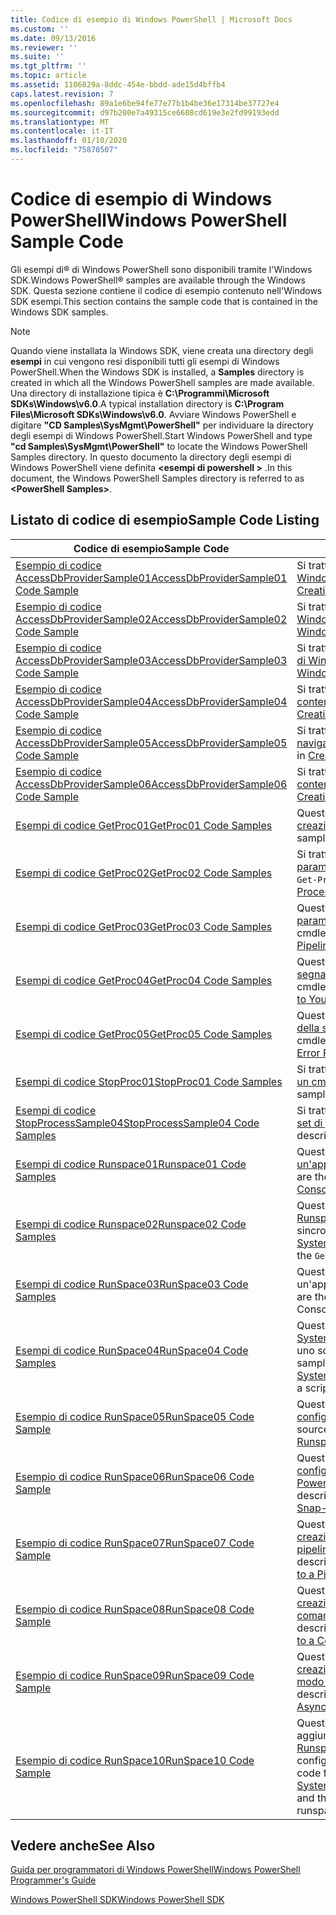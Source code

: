 ```yaml
---
title: Codice di esempio di Windows PowerShell | Microsoft Docs
ms.custom: ''
ms.date: 09/13/2016
ms.reviewer: ''
ms.suite: ''
ms.tgt_pltfrm: ''
ms.topic: article
ms.assetid: 1106829a-8ddc-454e-bbdd-ade15d4bffb4
caps.latest.revision: 7
ms.openlocfilehash: 89a1e6be94fe77e77b1b4be36e17314be37727e4
ms.sourcegitcommit: d97b200e7a49315ce6608cd619e3e2fd99193edd
ms.translationtype: MT
ms.contentlocale: it-IT
ms.lasthandoff: 01/10/2020
ms.locfileid: "75870507"
---
```

# <a name="windows-powershell-sample-code"></a><span data-ttu-id="1427a-102">Codice di esempio di Windows PowerShell</span><span class="sxs-lookup"><span data-stu-id="1427a-102">Windows PowerShell Sample Code</span></span>

<span data-ttu-id="1427a-103">Gli esempi di® di Windows PowerShell sono disponibili tramite l'Windows SDK.</span><span class="sxs-lookup"><span data-stu-id="1427a-103">Windows PowerShell® samples are available through the Windows SDK.</span></span> <span data-ttu-id="1427a-104">Questa sezione contiene il codice di esempio contenuto nell'Windows SDK esempi.</span><span class="sxs-lookup"><span data-stu-id="1427a-104">This section contains the sample code that is contained in the Windows SDK samples.</span></span>

> [!NOTE]
> <span data-ttu-id="1427a-105">Quando viene installata la Windows SDK, viene creata una directory degli **esempi** in cui vengono resi disponibili tutti gli esempi di Windows PowerShell.</span><span class="sxs-lookup"><span data-stu-id="1427a-105">When the Windows SDK is installed, a **Samples** directory is created in which all the Windows PowerShell samples are made available.</span></span> <span data-ttu-id="1427a-106">Una directory di installazione tipica è **C:\Programmi\Microsoft SDKs\Windows\v6.0**.</span><span class="sxs-lookup"><span data-stu-id="1427a-106">A typical installation directory is **C:\Program Files\Microsoft SDKs\Windows\v6.0**.</span></span> <span data-ttu-id="1427a-107">Avviare Windows PowerShell e digitare **"CD Samples\SysMgmt\PowerShell"** per individuare la directory degli esempi di Windows PowerShell.</span><span class="sxs-lookup"><span data-stu-id="1427a-107">Start Windows PowerShell and type **"cd Samples\SysMgmt\PowerShell"** to locate the Windows PowerShell Samples directory.</span></span> <span data-ttu-id="1427a-108">In questo documento la directory degli esempi di Windows PowerShell viene definita **\<esempi di powershell >** .</span><span class="sxs-lookup"><span data-stu-id="1427a-108">In this document, the Windows PowerShell Samples directory is referred to as **\<PowerShell Samples>**.</span></span>

## <a name="sample-code-listing"></a><span data-ttu-id="1427a-109">Listato di codice di esempio</span><span class="sxs-lookup"><span data-stu-id="1427a-109">Sample Code Listing</span></span>

|                                    <span data-ttu-id="1427a-110">Codice di esempio</span><span class="sxs-lookup"><span data-stu-id="1427a-110">Sample Code</span></span>                                    |                                                                                                                                           <span data-ttu-id="1427a-111">Description</span><span class="sxs-lookup"><span data-stu-id="1427a-111">Description</span></span>                                                                                                                                           |
| --------------------------------------------------------------------------------- | ----------------------------------------------------------------------------------------------------------------------------------------------------------------------------------------------------------------------------------------------------------------------------------------------- |
| [<span data-ttu-id="1427a-112">Esempio di codice AccessDbProviderSample01</span><span class="sxs-lookup"><span data-stu-id="1427a-112">AccessDbProviderSample01 Code Sample</span></span>](./accessdbprovidersample01-code-sample.md) | <span data-ttu-id="1427a-113">Si tratta del provider descritto in [creazione di un provider di Windows PowerShell di base](./creating-a-basic-windows-powershell-provider.md).</span><span class="sxs-lookup"><span data-stu-id="1427a-113">This is the provider described in [Creating a Basic Windows PowerShell Provider](./creating-a-basic-windows-powershell-provider.md).</span></span>                                                                                                                                                            |
| [<span data-ttu-id="1427a-114">Esempio di codice AccessDbProviderSample02</span><span class="sxs-lookup"><span data-stu-id="1427a-114">AccessDbProviderSample02 Code Sample</span></span>](./accessdbprovidersample02-code-sample.md) | <span data-ttu-id="1427a-115">Si tratta del provider descritto in [creazione di un provider di unità di Windows PowerShell](./creating-a-windows-powershell-drive-provider.md).</span><span class="sxs-lookup"><span data-stu-id="1427a-115">This is the provider described in [Creating a Windows PowerShell Drive Provider](./creating-a-windows-powershell-drive-provider.md).</span></span>                                                                                                                                                            |
| [<span data-ttu-id="1427a-116">Esempio di codice AccessDbProviderSample03</span><span class="sxs-lookup"><span data-stu-id="1427a-116">AccessDbProviderSample03 Code Sample</span></span>](./accessdbprovidersample03-code-sample.md) | <span data-ttu-id="1427a-117">Si tratta del provider descritto in [creazione di un provider di elementi di Windows PowerShell](./creating-a-windows-powershell-item-provider.md).</span><span class="sxs-lookup"><span data-stu-id="1427a-117">This is the provider described in [Creating a Windows PowerShell Item Provider](./creating-a-windows-powershell-item-provider.md).</span></span>                                                                                                                                                              |
| [<span data-ttu-id="1427a-118">Esempio di codice AccessDbProviderSample04</span><span class="sxs-lookup"><span data-stu-id="1427a-118">AccessDbProviderSample04 Code Sample</span></span>](./accessdbprovidersample04-code-sample.md) | <span data-ttu-id="1427a-119">Si tratta del provider descritto in [creazione di un provider di contenitori di Windows PowerShell](./creating-a-windows-powershell-container-provider.md).</span><span class="sxs-lookup"><span data-stu-id="1427a-119">This is the provider described in [Creating a Windows PowerShell Container Provider](./creating-a-windows-powershell-container-provider.md).</span></span>                                                                                                                                                    |
| [<span data-ttu-id="1427a-120">Esempio di codice AccessDbProviderSample05</span><span class="sxs-lookup"><span data-stu-id="1427a-120">AccessDbProviderSample05 Code Sample</span></span>](./accessdbprovidersample05-code-sample.md) | <span data-ttu-id="1427a-121">Si tratta del provider descritto in [creazione di un provider di navigazione di Windows PowerShell](./creating-a-windows-powershell-navigation-provider.md).</span><span class="sxs-lookup"><span data-stu-id="1427a-121">This is the provider described in [Creating a Windows PowerShell Navigation Provider](./creating-a-windows-powershell-navigation-provider.md).</span></span>                                                                                                                                                  |
| [<span data-ttu-id="1427a-122">Esempio di codice AccessDbProviderSample06</span><span class="sxs-lookup"><span data-stu-id="1427a-122">AccessDbProviderSample06 Code Sample</span></span>](./accessdbprovidersample06-code-sample.md) | <span data-ttu-id="1427a-123">Si tratta del provider descritto in [creazione di un provider di contenuti Windows PowerShell](./creating-a-windows-powershell-content-provider.md).</span><span class="sxs-lookup"><span data-stu-id="1427a-123">This is the provider described in [Creating a Windows PowerShell Content Provider](./creating-a-windows-powershell-content-provider.md).</span></span>                                                                                                                                                        |
| [<span data-ttu-id="1427a-124">Esempi di codice GetProc01</span><span class="sxs-lookup"><span data-stu-id="1427a-124">GetProc01 Code Samples</span></span>](./getproc01-code-samples.md)                             | <span data-ttu-id="1427a-125">Questo è l'esempio di base `Get-Process` cmdlet descritto in [creazione del primo cmdlet](../cmdlet/creating-a-cmdlet-without-parameters.md).</span><span class="sxs-lookup"><span data-stu-id="1427a-125">This is the basic `Get-Process` cmdlet sample described in [Creating Your First Cmdlet](../cmdlet/creating-a-cmdlet-without-parameters.md).</span></span>                                                                                                                                                     |
| [<span data-ttu-id="1427a-126">Esempi di codice GetProc02</span><span class="sxs-lookup"><span data-stu-id="1427a-126">GetProc02 Code Samples</span></span>](./getproc02-code-samples.md)                             | <span data-ttu-id="1427a-127">Si tratta dell'esempio `Get-Process` cmdlet descritto in [aggiunta di parametri che elaborano l'input della riga di comando](../cmdlet/adding-parameters-that-process-command-line-input.md).</span><span class="sxs-lookup"><span data-stu-id="1427a-127">This is the `Get-Process` cmdlet sample described in [Adding Parameters that Process Command-Line Input](../cmdlet/adding-parameters-that-process-command-line-input.md).</span></span>                                                                                                                       |
| [<span data-ttu-id="1427a-128">Esempi di codice GetProc03</span><span class="sxs-lookup"><span data-stu-id="1427a-128">GetProc03 Code Samples</span></span>](./getproc03-code-samples.md)                             | <span data-ttu-id="1427a-129">Questo è l'esempio di cmdlet `Get-Process` descritto in [aggiunta di parametri che elaborano l'input della pipeline](../cmdlet/adding-parameters-that-process-pipeline-input.md).</span><span class="sxs-lookup"><span data-stu-id="1427a-129">This is the `Get-Process` cmdlet sample described in [Adding Parameters that Process Pipeline Input](../cmdlet/adding-parameters-that-process-pipeline-input.md).</span></span>                                                                                                                               |
| [<span data-ttu-id="1427a-130">Esempi di codice GetProc04</span><span class="sxs-lookup"><span data-stu-id="1427a-130">GetProc04 Code Samples</span></span>](./getproc04-code-samples.md)                             | <span data-ttu-id="1427a-131">Questo è l'esempio di cmdlet `Get-Process` descritto in [aggiunta della segnalazione errori non fatale al cmdlet](../cmdlet/adding-non-terminating-error-reporting-to-your-cmdlet.md).</span><span class="sxs-lookup"><span data-stu-id="1427a-131">This is the `Get-Process` cmdlet sample described in [Adding Nonterminating Error Reporting to Your Cmdlet](../cmdlet/adding-non-terminating-error-reporting-to-your-cmdlet.md).</span></span>                                                                                                                |
| [<span data-ttu-id="1427a-132">Esempi di codice GetProc05</span><span class="sxs-lookup"><span data-stu-id="1427a-132">GetProc05 Code Samples</span></span>](./getproc05-code-samples.md)                             | <span data-ttu-id="1427a-133">Questo cmdlet `Get-Process` è simile al cmdlet descritto in [aggiunta della segnalazione errori non fatale al cmdlet](../cmdlet/adding-non-terminating-error-reporting-to-your-cmdlet.md).</span><span class="sxs-lookup"><span data-stu-id="1427a-133">This `Get-Process` cmdlet is similar to the cmdlet described in [Adding Nonterminating Error Reporting to Your Cmdlet](../cmdlet/adding-non-terminating-error-reporting-to-your-cmdlet.md).</span></span>                                                                                                     |
| [<span data-ttu-id="1427a-134">Esempi di codice StopProc01</span><span class="sxs-lookup"><span data-stu-id="1427a-134">StopProc01 Code Samples</span></span>](./stopproc01-code-samples.md)                           | <span data-ttu-id="1427a-135">Si tratta dell'esempio `Stop-Process` cmdlet descritto in [creazione di un cmdlet che modifica il sistema](../cmdlet/creating-a-cmdlet-that-modifies-the-system.md).</span><span class="sxs-lookup"><span data-stu-id="1427a-135">This is the `Stop-Process` cmdlet sample described in [Creating a Cmdlet That Modifies the System](../cmdlet/creating-a-cmdlet-that-modifies-the-system.md).</span></span>                                                                                                                                    |
| [<span data-ttu-id="1427a-136">Esempi di codice StopProcessSample04</span><span class="sxs-lookup"><span data-stu-id="1427a-136">StopProcessSample04 Code Samples</span></span>](./stopprocesssample04-code-samples.md)         | <span data-ttu-id="1427a-137">Si tratta dell'esempio `Stop-Process` cmdlet descritto in [aggiunta di set di parametri a un cmdlet](../cmdlet/adding-parameter-sets-to-a-cmdlet.md).</span><span class="sxs-lookup"><span data-stu-id="1427a-137">This is the `Stop-Process` cmdlet sample described in [Adding Parameter Sets to a Cmdlet](../cmdlet/adding-parameter-sets-to-a-cmdlet.md).</span></span>                                                                                                                                                      |
| [<span data-ttu-id="1427a-138">Esempi di codice Runspace01</span><span class="sxs-lookup"><span data-stu-id="1427a-138">Runspace01 Code Samples</span></span>](./runspace01-code-samples.md)                           | <span data-ttu-id="1427a-139">Questi sono gli esempi di codice per spazio descritto in [creazione di un'applicazione console che esegue un comando specificato](/dotnet/csharp/programming-guide/inside-a-program/hello-world-your-first-program).</span><span class="sxs-lookup"><span data-stu-id="1427a-139">These are the code samples for the runspace described in [Creating a Console Application That Runs a Specified Command](/dotnet/csharp/programming-guide/inside-a-program/hello-world-your-first-program).</span></span>                                                                                      |
| [<span data-ttu-id="1427a-140">Esempi di codice Runspace02</span><span class="sxs-lookup"><span data-stu-id="1427a-140">Runspace02 Code Samples</span></span>](./runspace02-code-samples.md)                           | <span data-ttu-id="1427a-141">Questo esempio usa la classe [System. Management. Automation. Runspaceinvoke](/dotnet/api/System.Management.Automation.RunspaceInvoke) per eseguire il cmdlet `Get-Process` in modo sincrono.</span><span class="sxs-lookup"><span data-stu-id="1427a-141">This sample uses the [System.Management.Automation.Runspaceinvoke](/dotnet/api/System.Management.Automation.RunspaceInvoke) class to execute the `Get-Process` cmdlet synchronously.</span></span>                                                                                                            |
| [<span data-ttu-id="1427a-142">Esempi di codice RunSpace03</span><span class="sxs-lookup"><span data-stu-id="1427a-142">RunSpace03 Code Samples</span></span>](./runspace03-code-samples.md)                           | <span data-ttu-id="1427a-143">Questi sono gli esempi di codice per spazio descritti in "creazione di un'applicazione console che esegue uno script specificato".</span><span class="sxs-lookup"><span data-stu-id="1427a-143">These are the code samples for the runspace described in "Creating a Console Application That Runs a Specified Script".</span></span>                                                                                                                                                                         |
| [<span data-ttu-id="1427a-144">Esempi di codice RunSpace04</span><span class="sxs-lookup"><span data-stu-id="1427a-144">RunSpace04 Code Samples</span></span>](./runspace04-code-samples.md)                           | <span data-ttu-id="1427a-145">Questo è un esempio di codice per un spazio che usa la classe [System. Management. Automation. Runspaceinvoke](/dotnet/api/System.Management.Automation.RunspaceInvoke) per eseguire uno script che genera un errore di terminazione.</span><span class="sxs-lookup"><span data-stu-id="1427a-145">This is a code sample for a runspace that uses the [System.Management.Automation.Runspaceinvoke](/dotnet/api/System.Management.Automation.RunspaceInvoke) class to execute a script that generates a terminating error.</span></span>                                                                         |
| [<span data-ttu-id="1427a-146">Esempio di codice RunSpace05</span><span class="sxs-lookup"><span data-stu-id="1427a-146">RunSpace05 Code Sample</span></span>](./runspace05-code-sample.md)                             | <span data-ttu-id="1427a-147">Questo è il codice sorgente per l'esempio Runspace05 descritto in [configurazione di un spazio con RunspaceConfiguration](https://msdn.microsoft.com/42681d19-2d05-4975-befd-afb1990e79b2).</span><span class="sxs-lookup"><span data-stu-id="1427a-147">This is the source code for the Runspace05 sample described in [Configuring a Runspace Using RunspaceConfiguration](https://msdn.microsoft.com/42681d19-2d05-4975-befd-afb1990e79b2).</span></span>                                                                                                           |
| [<span data-ttu-id="1427a-148">Esempio di codice RunSpace06</span><span class="sxs-lookup"><span data-stu-id="1427a-148">RunSpace06 Code Sample</span></span>](./runspace06-code-sample.md)                             | <span data-ttu-id="1427a-149">Questo è il codice sorgente per l'esempio Runspace06 descritto in [configurazione di un spazio mediante uno snap-in di Windows PowerShell](https://msdn.microsoft.com/a7289ee8-9732-49ee-91c7-d533e9538b83).</span><span class="sxs-lookup"><span data-stu-id="1427a-149">This is the source code for the Runspace06 sample described in [Configuring a Runspace Using a Windows PowerShell Snap-in](https://msdn.microsoft.com/a7289ee8-9732-49ee-91c7-d533e9538b83).</span></span>                                                                                                    |
| [<span data-ttu-id="1427a-150">Esempio di codice RunSpace07</span><span class="sxs-lookup"><span data-stu-id="1427a-150">RunSpace07 Code Sample</span></span>](./runspace07-code-sample.md)                             | <span data-ttu-id="1427a-151">Questo è il codice sorgente per l'esempio Runspace07 descritto in [creazione di un'applicazione console che aggiunge comandi a una pipeline](https://msdn.microsoft.com/01eb7808-e97b-4905-80be-9e2fa38c262e).</span><span class="sxs-lookup"><span data-stu-id="1427a-151">This is the source code for the Runspace07 sample described in [Creating a Console Application That Adds Commands to a Pipeline](https://msdn.microsoft.com/01eb7808-e97b-4905-80be-9e2fa38c262e).</span></span>                                                                                              |
| [<span data-ttu-id="1427a-152">Esempio di codice RunSpace08</span><span class="sxs-lookup"><span data-stu-id="1427a-152">RunSpace08 Code Sample</span></span>](./runspace08-code-sample.md)                             | <span data-ttu-id="1427a-153">Questo è il codice sorgente per l'esempio Runspace08 descritto in [creazione di un'applicazione console che aggiunge parametri a un comando](https://msdn.microsoft.com/848b2b46-60f1-4a86-b448-cfc7c0cccfba).</span><span class="sxs-lookup"><span data-stu-id="1427a-153">This is the source code for the Runspace08 sample described in [Creating a Console Application That Adds Parameters to a Command](https://msdn.microsoft.com/848b2b46-60f1-4a86-b448-cfc7c0cccfba).</span></span>                                                                                             |
| [<span data-ttu-id="1427a-154">Esempio di codice RunSpace09</span><span class="sxs-lookup"><span data-stu-id="1427a-154">RunSpace09 Code Sample</span></span>](./runspace09-code-sample.md)                             | <span data-ttu-id="1427a-155">Questo è il codice sorgente per l'esempio Runspace09 descritto in [creazione di un'applicazione console che richiama una pipeline in modo asincrono](https://msdn.microsoft.com/198c1c94-2a06-457e-93ce-c0d910618e47).</span><span class="sxs-lookup"><span data-stu-id="1427a-155">This is the source code for the Runspace09 sample described in [Creating a Console Application That Invokes a Pipeline Asynchronously](https://msdn.microsoft.com/198c1c94-2a06-457e-93ce-c0d910618e47).</span></span>                                                                                        |
| [<span data-ttu-id="1427a-156">Esempio di codice RunSpace10</span><span class="sxs-lookup"><span data-stu-id="1427a-156">RunSpace10 Code Sample</span></span>](./runspace10-code-sample.md)                             | <span data-ttu-id="1427a-157">Questo è il codice sorgente per l'esempio Runspace10, che aggiunge un cmdlet a [System. Management. Automation. Runspaces. RunspaceConfiguration](/dotnet/api/System.Management.Automation.Runspaces.RunspaceConfiguration) e quindi usa le informazioni di configurazione modificate per creare il spazio.</span><span class="sxs-lookup"><span data-stu-id="1427a-157">This is the source code for the Runspace10 sample, which adds a cmdlet to [System.Management.Automation.Runspaces.Runspaceconfiguration](/dotnet/api/System.Management.Automation.Runspaces.RunspaceConfiguration) and then uses the modified configuration information to create the runspace.</span></span> |

## <a name="see-also"></a><span data-ttu-id="1427a-158">Vedere anche</span><span class="sxs-lookup"><span data-stu-id="1427a-158">See Also</span></span>

[<span data-ttu-id="1427a-159">Guida per programmatori di Windows PowerShell</span><span class="sxs-lookup"><span data-stu-id="1427a-159">Windows PowerShell Programmer's Guide</span></span>](./windows-powershell-programmer-s-guide.md)

[<span data-ttu-id="1427a-160">Windows PowerShell SDK</span><span class="sxs-lookup"><span data-stu-id="1427a-160">Windows PowerShell SDK</span></span>](../windows-powershell-reference.md)